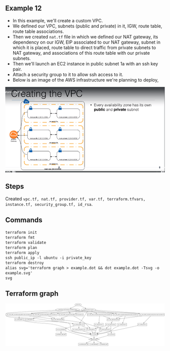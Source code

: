 ## Example 12
* In this example, we'll create a custom VPC.
* We defined our VPC, subnets (public and private) in it, IGW, route table, route table associations.
* Then we created `nat.tf` file in which we defined our NAT gateway, its dependency on our IGW, EIP associated to our NAT gateway, subnet in which it is placed, route table to direct traffic from private subnets to NAT gateway, and associations of this route table with our private subnets.
* Then we'll launch an EC2 instance in public subnet 1a with an ssh key pair.
* Attach a security group to it to allow ssh access to it.
* Below is an image of the AWS infrastructure we're planning to deploy,

![](./aws_infra.png)

## Steps
Created `vpc.tf, nat.tf, provider.tf, var.tf, terraform.tfvars, instance.tf, security_group.tf, id_rsa`.

## Commands
```
terraform init
terraform fmt
terraform validate
terraform plan
terraform apply
ssh public_ip -l ubuntu -i private_key
terraform destroy
alias svg='terraform graph > example.dot && dot example.dot -Tsvg -o example.svg'
svg
```

## Terraform graph

![](./example.svg)
